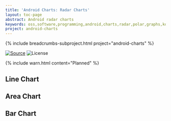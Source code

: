```yaml
---
title: 'Android Charts: Radar Charts'
layout: toc-page
abstract: Android radar charts
keywords: oss,software,programming,android,charts,radar,polar,graphs,kotlin
project: android-charts
---
```


{% include breadcrumbs-subproject.html project="android-charts" %}

[![Source](https://img.shields.io/badge/source-GitHub-blue.svg)](https://github.com/sczerwinski/android-charts)
![License](https://img.shields.io/github/license/sczerwinski/android-charts.svg)

{% include warn.html content="Planned" %}

## Line Chart

## Area Chart

## Bar Chart
